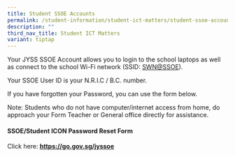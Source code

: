 ```yaml
---
title: Student SSOE Accounts
permalink: /student-information/student-ict-matters/student-ssoe-accounts/
description: ""
third_nav_title: Student ICT Matters
variant: tiptap
---
```

<p>Your JYSS SSOE Account allows you to login to the school laptops as well
as connect to the school Wi-Fi network (SSID:&nbsp;<a href="mailto:SWN@SSOE" rel="noopener" target="_blank">SWN@SSOE</a>).</p>
<p>Your SSOE User ID is your N.R.I.C / B.C. number.</p>
<p>If you have forgotten your Password, you can use the form below.</p>
<p>Note: Students who do not have computer/internet access from home, do
approach your Form Teacher or General office directly for assistance.</p>
<h4><strong>SSOE/Student ICON Password Reset Form</strong></h4>
<p>Click here:&nbsp;<strong><a href="https://go.gov.sg/jyssoe" rel="noopener noreferrer nofollow" target="_blank"><u>https://go.gov.sg/jyssoe</u></a></strong>
</p>